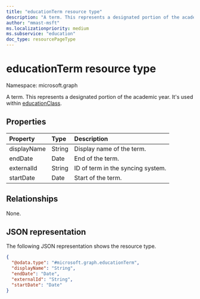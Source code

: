```yaml
---
title: "educationTerm resource type"
description: "A term. This represents a designated portion of the academic year. It's used within educationClass."
author: "mmast-msft"
ms.localizationpriority: medium
ms.subservice: "education"
doc_type: resourcePageType
---
```


# educationTerm resource type

Namespace: microsoft.graph

A term. This represents a designated portion of the academic year. It's used within [educationClass](educationclass.md).

## Properties

| Property    | Type   | Description                       |
| :---------- | :----- | :-------------------------------- |
| displayName | String | Display name of the term.         |
| endDate     | Date   | End of the term.                  |
| externalId  | String | ID of term in the syncing system. |
| startDate   | Date   | Start of the term.                |

## Relationships

None.

## JSON representation

The following JSON representation shows the resource type.

<!-- {
  "blockType": "resource",
  "@odata.type": "microsoft.graph.educationTerm"
}
-->

```json
{
  "@odata.type": "#microsoft.graph.educationTerm",
  "displayName": "String",
  "endDate": "Date",
  "externalId": "String",
  "startDate": "Date"
}
```
